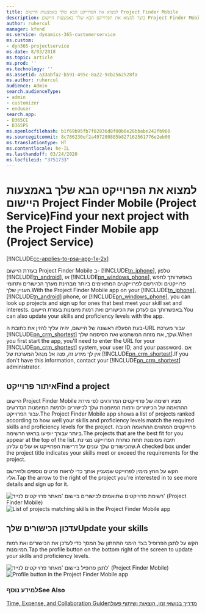 ```yaml
---
title: למצוא את הפרוייקט הבא שלך באמצעות היישום Project Finder Mobile
description: כיצד למצוא את הפרוייקט הבא שלך באמצעות היישום Project Finder Mobile עבור Project Service
author: ruhercul
manager: kfend
ms.service: dynamics-365-customerservice
ms.custom:
- dyn365-projectservice
ms.date: 8/03/2018
ms.topic: article
ms.prod: ''
ms.technology: ''
ms.assetid: a33abfa2-b591-495c-8a22-9cb2562528fa
ms.author: ruhercul
audience: Admin
search.audienceType:
- admin
- customizer
- enduser
search.app:
- D365CE
- D365PS
ms.openlocfilehash: b1f69b95fb7f02836d8f00b0e28bbabe242fb960
ms.sourcegitcommit: 8c786230ef2a497280885b827162561776e2eb00
ms.translationtype: HT
ms.contentlocale: he-IL
ms.lasthandoff: 03/24/2020
ms.locfileid: "3751733"
---
```

# <a name="find-your-next-project-with-the-project-finder-mobile-app-project-service"></a><span data-ttu-id="d3e70-103">‏למצוא את הפרוייקט הבא שלך באמצעות היישום Project Finder Mobile‏ (Project Service)</span><span class="sxs-lookup"><span data-stu-id="d3e70-103">Find your next project with the Project Finder Mobile app (Project Service)</span></span>

[!INCLUDE[cc-applies-to-psa-app-1x-2x](../includes/cc-applies-to-psa-app-1x-2x.md)]

<span data-ttu-id="d3e70-104">בעזרת היישום Project Finder Mobile‬ ב- [!INCLUDE[tn_iphone](../includes/tn-iphone.md)], טלפון [!INCLUDE[tn_android](../includes/tn-android.md)], או [!INCLUDE[pn_windows_phone](../includes/pn-windows-phone.md)], באפשרותך לחפש פרוייקטים ולהירשם לפרוייקטים המתאימים ביותר מבחינת מערך הכישורים ותחומי העניין שלך.</span><span class="sxs-lookup"><span data-stu-id="d3e70-104">With the Project Finder Mobile app on your [!INCLUDE[tn_iphone](../includes/tn-iphone.md)], [!INCLUDE[tn_android](../includes/tn-android.md)] phone, or [!INCLUDE[pn_windows_phone](../includes/pn-windows-phone.md)], you can look up projects and sign up for ones that best meet your skill set and interests.</span></span> <span data-ttu-id="d3e70-105">באפשרותך גם לעדכן את הכישורים ואת רמות מיומנות בעזרת היישום.</span><span class="sxs-lookup"><span data-stu-id="d3e70-105">You can also update your skills and proficiency levels with the app.</span></span>  
  
 <span data-ttu-id="d3e70-106">בעת הפעלה ראשונה של היישום, יהיה עליך להזין את כתובת ה-URL עבור מערכת [!INCLUDE[pn_crm_shortest](../includes/pn-crm-shortest.md)] שלך, את מזהה המשתמש ואת הסיסמה שלך.</span><span class="sxs-lookup"><span data-stu-id="d3e70-106">When you first start the app, you'll need to enter the URL for your [!INCLUDE[pn_crm_shortest](../includes/pn-crm-shortest.md)] system, your user ID, and your password.</span></span> <span data-ttu-id="d3e70-107">אם אין לך מידע זה, פנה אל מנהל המערכת של [!INCLUDE[pn_crm_shortest](../includes/pn-crm-shortest.md)].</span><span class="sxs-lookup"><span data-stu-id="d3e70-107">If you don't have this information,  contact your [!INCLUDE[pn_crm_shortest](../includes/pn-crm-shortest.md)] administrator.</span></span>  
  
## <a name="find-a-project"></a><span data-ttu-id="d3e70-108">איתור פרוייקט</span><span class="sxs-lookup"><span data-stu-id="d3e70-108">Find a project</span></span>  
 <span data-ttu-id="d3e70-109">היישום Project Finder Mobile‬ מציג רשימה של פרוייקטים המדורגים לפי מידת ההתאמה של הכישורים ורמות המיומנות שלך לכישורים ולרמות המיומנות הנדרשים עבור הפרוייקט.</span><span class="sxs-lookup"><span data-stu-id="d3e70-109">The Project Finder Mobile app shows a list of projects ranked according to how well your skills and proficiency levels match the required skills and proficiency levels for the project.</span></span> <span data-ttu-id="d3e70-110">פרוייקטים המהווים ההתאמה הטובה ביותר עבורך יופיעו בראש הרשימה.</span><span class="sxs-lookup"><span data-stu-id="d3e70-110">The projects that are the best fit for you appear at the top of the list.</span></span> <span data-ttu-id="d3e70-111">תיבה מסומנת תחת כותרת הפרוייקט מציינת שהכישורים שלך עונים על דרישות הפרוייקט או עולים עליהן.</span><span class="sxs-lookup"><span data-stu-id="d3e70-111">A checked box under the project title indicates your skills meet or exceed the requirements for the project.</span></span>  
  
 <span data-ttu-id="d3e70-112">הקש על החץ מימין לפרוייקט שמעניין אותך כדי לראות פרטים נוספים ולהירשם אליו.</span><span class="sxs-lookup"><span data-stu-id="d3e70-112">Tap the arrow to the right of the project you're interested in to see more details and sign up for it.</span></span>  
  
 <span data-ttu-id="d3e70-113">![רשימת פרוייקטים שתואמים לכישורים ביישום 'מאתר פרוייקטים לנייד' (Project Finder Mobile)‬](../project-service/media/project-service-project-finder-list.png "רשימת פרוייקטים שתואמים לכישורים ביישום 'מאתר פרוייקטים לנייד' (Project Finder Mobile)‬")</span><span class="sxs-lookup"><span data-stu-id="d3e70-113">![List of projects matching skills in the Project Finder Mobile app](../project-service/media/project-service-project-finder-list.png "List of projects matching skills in the Project Finder Mobile app")</span></span>  
  
## <a name="update-your-skills"></a><span data-ttu-id="d3e70-114">עדכון הכישורים שלך</span><span class="sxs-lookup"><span data-stu-id="d3e70-114">Update your skills</span></span>  
 <span data-ttu-id="d3e70-115">הקש על לחצן הפרופיל בצד הימני התחתון של המסך כדי לעדכן את הכישורים ואת רמות המיומנות.</span><span class="sxs-lookup"><span data-stu-id="d3e70-115">Tap the profile button on the bottom right of the screen to update your skills and proficiency levels.</span></span>  
  
 <span data-ttu-id="d3e70-116">![לחצן פרופיל ביישום 'מאתר פרוייקטים לנייד' (Project Finder Mobile)](../project-service/media/project-service-project-finder-profile.png "לחצן פרופיל ביישום 'מאתר פרוייקטים לנייד' (Project Finder Mobile)")</span><span class="sxs-lookup"><span data-stu-id="d3e70-116">![Profile button in the Project Finder Mobile app](../project-service/media/project-service-project-finder-profile.png "Profile button in the Project Finder Mobile app")</span></span>  
  
### <a name="see-also"></a><span data-ttu-id="d3e70-117">למידע נוסף</span><span class="sxs-lookup"><span data-stu-id="d3e70-117">See Also</span></span>  
 [<span data-ttu-id="d3e70-118">‏‫מדריך בנושאי זמן, הוצאות ושיתוף פעולה</span><span class="sxs-lookup"><span data-stu-id="d3e70-118">Time, Expense, and Collaboration Guide</span></span>](../project-service/time-expense-collaboration-guide.md)
